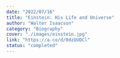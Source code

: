 ```yaml
---
date: "2022/07/16"
title: "Einstein: His Life and Universe"
author: "Walter Isaacson"
category: "Biography"
cover: "./images/einstein.jpg"
link: "https://a.co/d/0dzUUOCl"
status: "completed"
---
```

